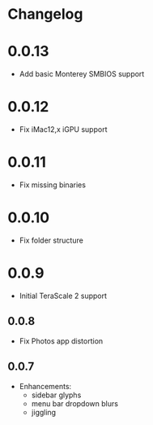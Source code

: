 # Changelog

# 0.0.13

- Add basic Monterey SMBIOS support

# 0.0.12
- Fix iMac12,x iGPU support

# 0.0.11
- Fix missing binaries

# 0.0.10
- Fix folder structure

# 0.0.9
- Initial TeraScale 2 support

## 0.0.8

- Fix Photos app distortion

## 0.0.7

- Enhancements:
  - sidebar glyphs
  - menu bar dropdown blurs
  - jiggling